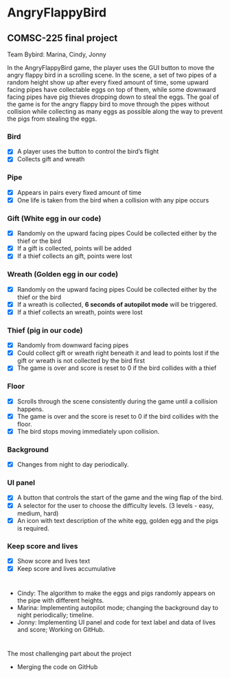 # AngryFlappyBird
## COMSC-225 final project
Team Bybird: Marina, Cindy, Jonny

In the AngryFlappyBird game, the player uses the GUI button to move the angry flappy bird in a scrolling scene.
In the scene, a set of two pipes of a random height show up after every fixed amount of time, some upward facing pipes have collectable eggs on top of them, while some downward facing pipes have pig thieves dropping down to steal the eggs.
The goal of the game is for the angry flappy bird to move through the pipes without collision while collecting as many eggs as possible along the way to prevent the pigs from stealing the eggs.

### Bird
- [x] A player uses the button to control the bird’s flight
- [x] Collects gift and wreath
### Pipe
- [x] Appears in pairs every fixed amount of time
- [x] One life is taken from the bird when a collision with any pipe occurs
### Gift (White egg in our code)
- [x] Randomly on the upward facing pipes Could be collected either by the thief or the bird
- [x] If a gift is collected, points will be added
- [x] If a thief collects an gift, points were lost
### Wreath (Golden egg in our code)
- [x] Randomly on the upward facing pipes Could be collected either by the thief or the bird
- [x] If a wreath is collected, **6 seconds of autopilot mode** will be triggered.
- [x] If a thief collects an wreath, points were lost
### Thief (pig in our code)
- [x] Randomly from downward facing pipes
- [x] Could collect gift or wreath right beneath it and lead to points lost if the gift or wreath is not collected by the bird first
- [x] The game is over and score is reset to 0 if the bird collides with a thief
### Floor
- [x] Scrolls through the scene consistently during the game until a collision happens.
- [x] The game is over and the score is reset to 0 if the bird collides with the floor.
- [x] The bird stops moving immediately upon collision.
### Background
- [x] Changes from night to day periodically.
### UI panel
- [x] A button that controls the start of the game and the wing flap of the bird.
- [x] A selector for the user to choose the difficulty levels. (3 levels - easy, medium, hard)
- [x] An icon with text description of the white egg, golden egg and the pigs is required.
### Keep score and lives
- [x] Show score and lives text
- [x] Keep score and lives accumulative
# 
- Cindy: The algorithm to make the eggs and pigs randomly appears on the pipe with different heights.
- Marina: Implementing autopilot mode; changing the background day to night periodically; timeline.
- Jonny: Implementing UI panel and code for text label and data of lives and score; Working on GitHub.
# 
The most challenging part about the project
- Merging the code on GitHub


